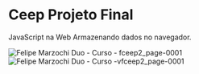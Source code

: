 # Ceep Projeto Final
JavaScript na Web Armazenando dados no navegador.<br>

![Felipe Marzochi Duo - Curso - fceep2_page-0001](https://user-images.githubusercontent.com/97696243/184559517-d6257745-deda-4cf3-8dd3-cbb5d35141b5.jpg)
![Felipe Marzochi Duo - Curso -vfceep2_page-0001](https://user-images.githubusercontent.com/97696243/184559521-3fb0a6a0-1483-41db-aa3a-1a0368121658.jpg)

